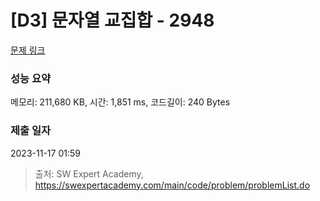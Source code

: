 # [D3] 문자열 교집합 - 2948 

[문제 링크](https://swexpertacademy.com/main/code/problem/problemDetail.do?contestProbId=AV-Un3G64SUDFAXr) 

### 성능 요약

메모리: 211,680 KB, 시간: 1,851 ms, 코드길이: 240 Bytes

### 제출 일자

2023-11-17 01:59



> 출처: SW Expert Academy, https://swexpertacademy.com/main/code/problem/problemList.do